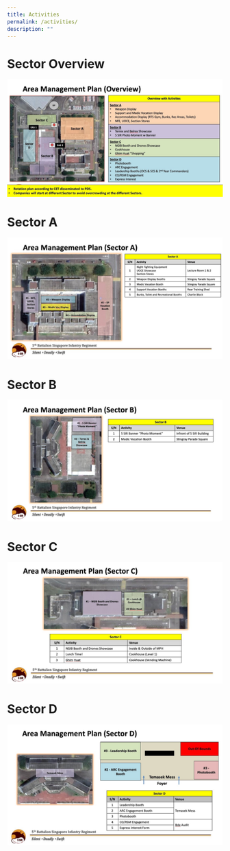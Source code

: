 ```yaml
---
title: Activities
permalink: /activities/
description: ""
---
```

# Sector Overview
![](/images/area%20management%20overview.jpeg)

# Sector A
![](/images/sector%20a.jpeg)

# Sector B
![](/images/sector%20b.jpeg)

# Sector C
![](/images/sector%20c.jpeg)

# Sector D
![](/images/sector%20d.jpeg)